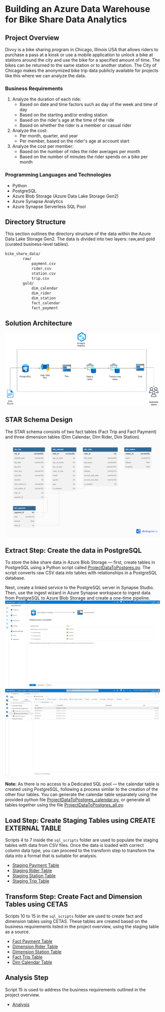# Building an Azure Data Warehouse for Bike Share Data Analytics

## Project Overview
Divvy is a bike sharing program in Chicago, Illinois USA that allows riders to purchase a pass at a kiosk or use a mobile application to unlock a bike at stations around the city and use the bike for a specified amount of time. The bikes can be returned to the same station or to another station. The City of Chicago makes the anonymized bike trip data publicly available for projects like this where we can analyze the data.

### Business Requirements
1. Analyze the duration of each ride:
    - Based on date and time factors such as day of the week and time of day
    - Based on the starting and/or ending station
    - Based on the rider's age at the time of the ride
    - Based on whether the rider is a member or casual rider
2. Analyze the cost:
    - Per month, quarter, and year
    - Per member, based on the rider's age at account start
3. Analyze the cost per member:
    - Based on the number of rides the rider averages per month
    - Based on the number of minutes the rider spends on a bike per month

### Programming Languages and Technologies
- Python
- PostgreSQL
- Azure Blob Storage (Azure Data Lake Storage Gen2)
- Azure Synapse Analytics
- Azure Synapse Serverless SQL Pool

## Directory Structure
This section outlines the directory structure of the data within the Azure Data Lake Storage Gen2. The data is divided into two layers: raw,and gold (curated business-level tables). 
```
bike_share_data/
        raw/
            payment.csv
            rider.csv
            station.csv
            trip.csv
        gold/
            dim_calendar
            dim_rider
            dim_station
            fact_calendar
            fact_payment
```
## Solution Architecture
![Solution Architecture](images/solution-architecture.png)

## STAR Schema Design
The STAR schema consists of two fact tables (Fact Trip and Fact Payment) and three dimension tables (Dim Calendar, Dim Rider, Dim Station). 
![Star Schema](images/star_schema_fabian.png)


## Extract Step: Create the data in PostgreSQL
To store the bike share data in Azure Blob Storage &mdash; first, create tables in PostgreSQL using a Python script called [ProjectDataToPostgres.py](https://github.com/fabiansum/bike-share-analytics-data-warehouse/blob/main/ProjectDataToPostgres.py). The script converts raw CSV data into tables with relationships in a PostgreSQL database.

Next, create a linked service to the PostgreSQL server in Synapse Studio. Then, use the ingest wizard in Azure Synapse workspace to ingest data from PostgreSQL to Azure Blob Storage and create a one-time pipeline.
![Copy Data Tool](images/extract-step-8.png)
![Files inside the Azure Blob storage](images/extract-step-10.png)

**Note:**
As there is no access to a Dedicated SQL pool &mdash; the calendar table is created using PostgreSQL, following a process similar to the creation of the other four tables. You can generate the calendar table separately using the provided python file [ProjectDataToPostgres_calendar.py](https://github.com/fabiansum/bike-share-analytics-data-warehouse/blob/main/ProjectDataToPostgres_calendar.py), or generate all tables together using the file [ProjectDataToPostgres_all.py](https://github.com/fabiansum/bike-share-analytics-data-warehouse/blob/main/ProjectDataToPostgres_all.py).



## Load Step: Create Staging Tables using CREATE EXTERNAL TABLE
Scripts 4 to 7 inside the `sql_scripts` folder are used to populate the staging tables with data from CSV files. Once the data is loaded with correct column data type, you can proceed to the transform step to transform the data into a format that is suitable for analysis.
- [Staging Payment Table](https://github.com/fabiansum/bike-share-analytics-data-warehouse/blob/sql_scripts/4_create_external_table_staging_payment.sql)
- [Staging Rider Table](https://github.com/fabiansum/bike-share-analytics-data-warehouse/blob/sql_scripts/5_create_external_table_staging_rider.sql)
- [Staging Station Table](https://github.com/fabiansum/bike-share-analytics-data-warehouse/blob/sql_scripts/6_create_external_table_staging_station.sql)
- [Staging Trip Table](https://github.com/fabiansum/bike-share-analytics-data-warehouse/blob/sql_scripts/7_create_external_table_staging_trip.sql)


## Transform Step: Create Fact and Dimension Tables using CETAS
Scripts 10 to 15 in the `sql_scripts` folder are used to create fact and dimension tables using CETAS. These tables are created based on the business requirements listed in the project overview, using the staging table as a source.
- [Fact Payment Table](https://github.com/fabiansum/bike-share-analytics-data-warehouse/blob/sql_scripts/10_create_fact_payment.sql)
- [Dimension Rider Table](https://github.com/fabiansum/bike-share-analytics-data-warehouse/blob/sql_scripts/11_create_dim_rider.sql)
- [Dimension Station Table](https://github.com/fabiansum/bike-share-analytics-data-warehouse/blob/sql_scripts/12_create_dim_station.sql)
- [Fact Trip Table](https://github.com/fabiansum/bike-share-analytics-data-warehouse/blob/sql_scripts/13_create_fact_trip.sql)
- [Dim Calendar Table](https://github.com/fabiansum/bike-share-analytics-data-warehouse/blob/sql_scripts/14_create_dim_calendar.sql)

## Analysis Step
Script 15 is used to address the business requirements outlined in the project overview.
- [Analysis](https://github.com/fabiansum/bike-share-analytics-data-warehouse/blob/sql_scripts/15_analysis.sql)


